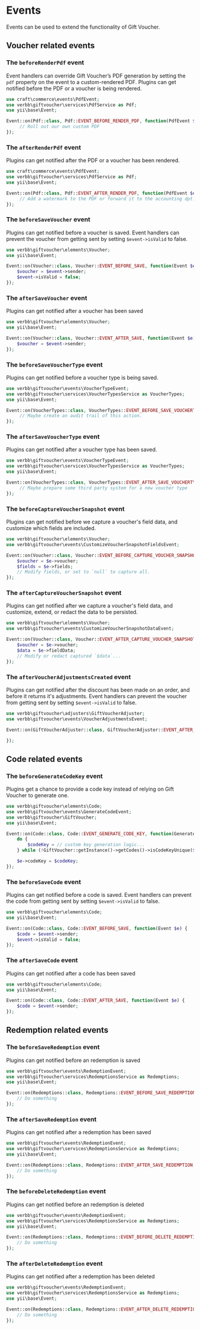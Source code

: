 # Events

Events can be used to extend the functionality of Gift Voucher.

## Voucher related events

### The `beforeRenderPdf` event

Event handlers can override Gift Voucher’s PDF generation by setting the `pdf` property on the event to a custom-rendered PDF.
Plugins can get notified before the PDF or a voucher is being rendered.

```php
use craft\commerce\events\PdfEvent;
use verbb\giftvoucher\services\PdfService as Pdf;
use yii\base\Event;

Event::on(Pdf::class, Pdf::EVENT_BEFORE_RENDER_PDF, function(PdfEvent $e) {
     // Roll out our own custom PDF
});
```

### The `afterRenderPdf` event

Plugins can get notified after the PDF or a voucher has been rendered.

```php
use craft\commerce\events\PdfEvent;
use verbb\giftvoucher\services\PdfService as Pdf;
use yii\base\Event;

Event::on(Pdf::class, Pdf::EVENT_AFTER_RENDER_PDF, function(PdfEvent $e) {
     // Add a watermark to the PDF or forward it to the accounting dpt.
});
```

### The `beforeSaveVoucher` event

Plugins can get notified before a voucher is saved. Event handlers can prevent the voucher from getting sent by setting `$event->isValid` to false.

```php
use verbb\giftvoucher\elements\Voucher;
use yii\base\Event;

Event::on(Voucher::class, Voucher::EVENT_BEFORE_SAVE, function(Event $e) {
    $voucher = $event->sender;
    $event->isValid = false;
});
```

### The `afterSaveVoucher` event

Plugins can get notified after a voucher has been saved

```php
use verbb\giftvoucher\elements\Voucher;
use yii\base\Event;

Event::on(Voucher::class, Voucher::EVENT_AFTER_SAVE, function(Event $e) {
    $voucher = $event->sender;
});
```

### The `beforeSaveVoucherType` event

Plugins can get notified before a voucher type is being saved.

```php
use verbb\giftvoucher\events\VoucherTypeEvent;
use verbb\giftvoucher\services\VoucherTypesService as VoucherTypes;
use yii\base\Event;

Event::on(VoucherTypes::class, VoucherTypes::EVENT_BEFORE_SAVE_VOUCHERTYPE, function(VoucherTypeEvent $e) {
     // Maybe create an audit trail of this action.
});
```

### The `afterSaveVoucherType` event

Plugins can get notified after a voucher type has been saved.

```php
use verbb\giftvoucher\events\VoucherTypeEvent;
use verbb\giftvoucher\services\VoucherTypesService as VoucherTypes;
use yii\base\Event;

Event::on(VoucherTypes::class, VoucherTypes::EVENT_AFTER_SAVE_VOUCHERTYPE, function(VoucherTypeEvent $e) {
     // Maybe prepare some third party system for a new voucher type
});
```

### The `beforeCaptureVoucherSnapshot` event

Plugins can get notified before we capture a voucher's field data, and customize which fields are included.

```php
use verbb\giftvoucher\elements\Voucher;
use verbb\giftvoucher\events\CustomizeVoucherSnapshotFieldsEvent;

Event::on(Voucher::class, Voucher::EVENT_BEFORE_CAPTURE_VOUCHER_SNAPSHOT, function(CustomizeVoucherSnapshotFieldsEvent $e) {
    $voucher = $e->voucher;
    $fields = $e->fields;
    // Modify fields, or set to `null` to capture all.
});
```

### The `afterCaptureVoucherSnapshot` event

Plugins can get notified after we capture a voucher's field data, and customize, extend, or redact the data to be persisted.

```php
use verbb\giftvoucher\elements\Voucher;
use verbb\giftvoucher\events\CustomizeVoucherSnapshotDataEvent;

Event::on(Voucher::class, Voucher::EVENT_AFTER_CAPTURE_VOUCHER_SNAPSHOT, function(CustomizeVoucherSnapshotFieldsEvent $e) {
    $voucher = $e->voucher;
    $data = $e->fieldData;
    // Modify or redact captured `$data`...
});
```

### The `afterVoucherAdjustmentsCreated` event

Plugins can get notified after the discount has been made on an order, and before it returns it's adjustments. Event handlers can prevent the voucher from getting sent by setting `$event->isValid` to false.

```php
use verbb\giftvoucher\adjusters\GiftVoucherAdjuster;
use verbb\giftvoucher\events\VoucherAdjustmentsEvent;

Event::on(GiftVoucherAdjuster::class, GiftVoucherAdjuster::EVENT_AFTER_VOUCHER_ADJUSTMENTS_CREATED, function(VoucherAdjustmentsEvent $e) {

});
```


## Code related events

### The `beforeGenerateCodeKey` event

Plugins get a chance to provide a code key instead of relying on Gift Voucher to generate one.

```php
use verbb\giftvoucher\elements\Code;
use verbb\giftvoucher\events\GenerateCodeEvent;
use verbb\giftvoucher\GiftVoucher;
use yii\base\Event;

Event::on(Code::class, Code::EVENT_GENERATE_CODE_KEY, function(GenerateCodeEvent $e) {
    do {
        $codeKey = // custom key generation logic...
    } while (!GiftVoucher::getInstance()->getCodes()->isCodeKeyUnique($codeKey));

    $e->codeKey = $codeKey;
});
```

### The `beforeSaveCode` event

Plugins can get notified before a code is saved. Event handlers can prevent the code from getting sent by setting `$event->isValid` to false.

```php
use verbb\giftvoucher\elements\Code;
use yii\base\Event;

Event::on(Code::class, Code::EVENT_BEFORE_SAVE, function(Event $e) {
    $code = $event->sender;
    $event->isValid = false;
});
```

### The `afterSaveCode` event

Plugins can get notified after a code has been saved

```php
use verbb\giftvoucher\elements\Code;
use yii\base\Event;

Event::on(Code::class, Code::EVENT_AFTER_SAVE, function(Event $e) {
    $code = $event->sender;
});
```


## Redemption related events

### The `beforeSaveRedemption` event

Plugins can get notified before an redemption is saved

```php
use verbb\giftvoucher\events\RedemptionEvent;
use verbb\giftvoucher\services\RedemptionsService as Redemptions;
use yii\base\Event;

Event::on(Redemptions::class, Redemptions::EVENT_BEFORE_SAVE_REDEMPTION, function(RedemptionEvent $e) {
    // Do something
});
```

### The `afterSaveRedemption` event

Plugins can get notified after a redemption has been saved

```php
use verbb\giftvoucher\events\RedemptionEvent;
use verbb\giftvoucher\services\RedemptionsService as Redemptions;
use yii\base\Event;

Event::on(Redemptions::class, Redemptions::EVENT_AFTER_SAVE_REDEMPTION, function(RedemptionEvent $e) {
    // Do something
});
```

### The `beforeDeleteRedemption` event

Plugins can get notified before an redemption is deleted

```php
use verbb\giftvoucher\events\RedemptionEvent;
use verbb\giftvoucher\services\RedemptionsService as Redemptions;
use yii\base\Event;

Event::on(Redemptions::class, Redemptions::EVENT_BEFORE_DELETE_REDEMPTION, function(RedemptionEvent $e) {
    // Do something
});
```

### The `afterDeleteRedemption` event

Plugins can get notified after a redemption has been deleted

```php
use verbb\giftvoucher\events\RedemptionEvent;
use verbb\giftvoucher\services\RedemptionsService as Redemptions;
use yii\base\Event;

Event::on(Redemptions::class, Redemptions::EVENT_AFTER_DELETE_REDEMPTION, function(RedemptionEvent $e) {
    // Do something
});
```

